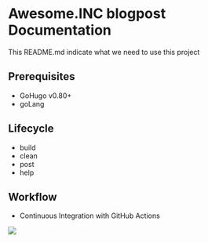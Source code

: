 # Awesome.INC blogpost Documentation
This README.md indicate what we need to use this project

## Prerequisites
- GoHugo v0.80+
- goLang

## Lifecycle
- build
- clean
- post
- help

## Workflow

- Continuous Integration with GitHub Actions

<img src="https://dduportal.github.io/public/holberton/m3-t0-0.png">